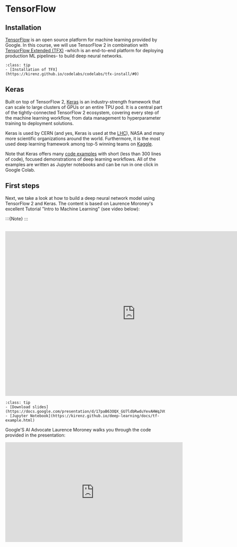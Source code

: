 # TensorFlow

## Installation

[TensorFlow](https://www.tensorflow.org) is an open source platform for machine learning provided by Google. In this course, we will use TensorFlow 2 in combination with [TensorFlow Extended (TFX)](https://www.tensorflow.org/tfx) -which is an end-to-end platform for deploying production ML pipelines- to build deep neural networks. 


```{admonition} Installation tutorial
:class: tip
- [Installation of TFX](https://kirenz.github.io/codelabs/codelabs/tfx-install/#0)
```

## Keras

Built on top of TensorFlow 2, [Keras](https://keras.io) is an industry-strength framework that can scale to large clusters of GPUs or an entire TPU pod. It is a central part of the tightly-connected TensorFlow 2 ecosystem, covering every step of the machine learning workflow, from data management to hyperparameter training to deployment solutions.

Keras is used by CERN (and yes, Keras is used at the [LHC](https://blog.tensorflow.org/2021/04/reconstructing-thousands-of-particles-in-one-go-at-cern-lhc.html)), NASA and many more scientific organizations around the world. Furthermore, it is the most used deep learning framework among top-5 winning teams on [Kaggle](https://www.kaggle.com). 

Note that Keras offers many [code examples](https://keras.io/examples/) with short (less than 300 lines of code), focused demonstrations of deep learning workflows. All of the examples are written as Jupyter notebooks and can be run in one click in Google Colab.

## First steps

Next, we take a look at how to build a deep neural network model using TensorFlow 2 and Keras. The content is based on Laurence Moroney's excellent Tutorial "Intro to Machine Learning" (see video below): 

:::{Note}
:::

<br>

<iframe src="https://docs.google.com/presentation/d/e/2PACX-1vQn-aJbtwbwSJgA9mMMRBUXrtIvKJXQWwNrMpAr4tPKZ1URiI84eWvlZPly3wcDpp0e6NrrbGVW5G2g/embed?start=false&loop=false&delayms=3000" frameborder="0" width="820" height="520" allowfullscreen="true" mozallowfullscreen="true" webkitallowfullscreen="true"></iframe>

<br>

```{admonition} Resources
:class: tip
- [Download slides](https://docs.google.com/presentation/d/17paB63OQX_GU7ldbRwduYevAHWqJVGJkV4NZdXPpKjY/export/pdf)
- [Jupyter Notebook](https://kirenz.github.io/deep-learning/docs/tf-example.html)

```

Google'S AI Advocate Laurence Moroney walks you through the code provided in the presentation: 

<iframe width="560" height="315" src="https://www.youtube-nocookie.com/embed/KNAWp2S3w94" title="YouTube video player" frameborder="0" allow="accelerometer; autoplay; clipboard-write; encrypted-media; gyroscope; picture-in-picture" allowfullscreen></iframe>